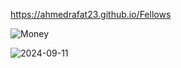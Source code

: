 https://ahmedrafat23.github.io/Fellows

![Money](https://github.com/user-attachments/assets/bb72a9f5-c756-476e-b6c3-39a875ae2288)

![2024-09-11](https://github.com/user-attachments/assets/ba0a25d8-ee6a-4aac-a8df-79f08aee8a71)
